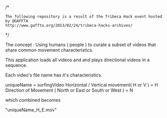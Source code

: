 /*

	The following repository is a result of the Tribeca Hack event hosted by @GAFFTA
	http://www.gaffta.org/2013/02/24/tribeca-hacks-archives/

*/

The concept : 
Using humans ( people ) to curate a subset of videos that share common movement characteristics.

This application loads all videos and and plays directional videos in a sequence. 

Each video's file name has it's characteristics.

uniqueName = surfingVideo
Horizontal / Vertical movement( H or V )  = H
Direction of Movement ( North or East or South or West ) = N

which combined becomes

"uniqueName_H_E.mov"


